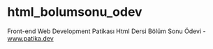 # html_bolumsonu_odev
Front-end Web Development Patikası Html Dersi Bölüm Sonu Ödevi - www.patika.dev
